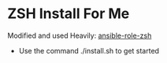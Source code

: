 # ZSH Install For Me

Modified and used Heavily: [ansible-role-zsh](https://github.com/viasite-ansible/ansible-role-zsh)

- Use the command ./install.sh to get started
